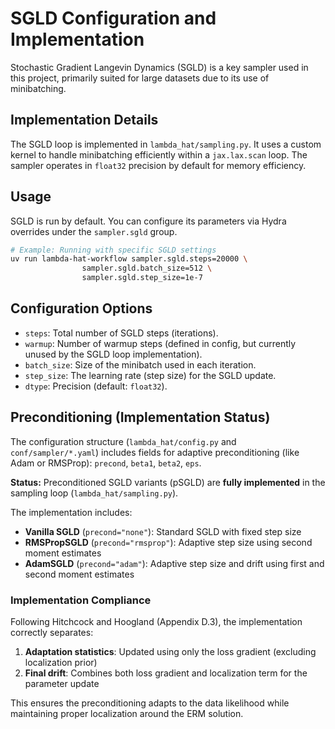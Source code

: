 # SGLD Configuration and Implementation

Stochastic Gradient Langevin Dynamics (SGLD) is a key sampler used in this project, primarily suited for large datasets due to its use of minibatching.

## Implementation Details

The SGLD loop is implemented in `lambda_hat/sampling.py`. It uses a custom kernel to handle minibatching efficiently within a `jax.lax.scan` loop. The sampler operates in `float32` precision by default for memory efficiency.

## Usage

SGLD is run by default. You can configure its parameters via Hydra overrides under the `sampler.sgld` group.

```bash
# Example: Running with specific SGLD settings
uv run lambda-hat-workflow sampler.sgld.steps=20000 \
                sampler.sgld.batch_size=512 \
                sampler.sgld.step_size=1e-7
```

## Configuration Options

- `steps`: Total number of SGLD steps (iterations).
- `warmup`: Number of warmup steps (defined in config, but currently unused by the SGLD loop implementation).
- `batch_size`: Size of the minibatch used in each iteration.
- `step_size`: The learning rate (step size) for the SGLD update.
- `dtype`: Precision (default: `float32`).

## Preconditioning (Implementation Status)

The configuration structure (`lambda_hat/config.py` and `conf/sampler/*.yaml`) includes fields for adaptive preconditioning (like Adam or RMSProp): `precond`, `beta1`, `beta2`, `eps`.

**Status:** Preconditioned SGLD variants (pSGLD) are **fully implemented** in the sampling loop (`lambda_hat/sampling.py`).

The implementation includes:
- **Vanilla SGLD** (`precond="none"`): Standard SGLD with fixed step size
- **RMSPropSGLD** (`precond="rmsprop"`): Adaptive step size using second moment estimates
- **AdamSGLD** (`precond="adam"`): Adaptive step size and drift using first and second moment estimates

### Implementation Compliance

Following Hitchcock and Hoogland (Appendix D.3), the implementation correctly separates:
1. **Adaptation statistics**: Updated using only the loss gradient (excluding localization prior)
2. **Final drift**: Combines both loss gradient and localization term for the parameter update

This ensures the preconditioning adapts to the data likelihood while maintaining proper localization around the ERM solution.